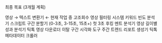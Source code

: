최종 목표 (3개월 계획)

영상 → 텍스트 변환기 ← 현재 작업 중
고조회수 영상 필터링 시스템
키워드 빈도 분석기
스크립트 구간 분할기 (0-3초, 3-15초, 15초+)
첫 3초 후킹 멘트 분석기
영상 길이별 성과 분석기
틱톡 영상 다운로더
이탈 구간 시각화 도구
주간 트렌드 리포트 생성기
틱톡 메타데이터 크롤러
